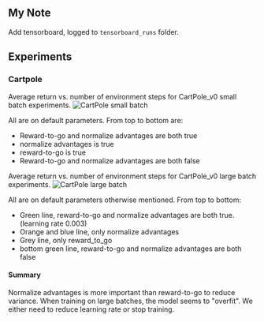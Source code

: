 ## My Note
Add tensorboard, logged to `tensorboard_runs` folder.

## Experiments

### Cartpole
Average return vs. number of environment steps for CartPole_v0 small batch experiments. 
![CartPole small batch](https://github.com/wuwowuyi/Berkeley-CS285-Deep-Reinforcement-Learning/blob/learning/hw2/cartpole_small.png)

All are on default parameters. From top to bottom are:
* Reward-to-go and normalize advantages are both true
* normalize advantages is true
* reward-to-go is true
* Reward-to-go and normalize advantages are both false

Average return vs. number of environment steps for CartPole_v0 large batch experiments.
![CartPole large batch](https://github.com/wuwowuyi/Berkeley-CS285-Deep-Reinforcement-Learning/blob/learning/hw2/cartpole_large.png)

All are on default parameters otherwise mentioned. From top to bottom:
* Green line, reward-to-go and normalize advantages are both true. (learning rate 0.003)
* Orange and blue line, only normalize advantages
* Grey line, only reward_to_go
* bottom green line, reward-to-go and normalize advantages are both false

#### Summary
Normalize advantages is more important than reward-to-go to reduce variance.
When training on large batches, the model seems to "overfit". We either need to reduce learning rate or stop training.
